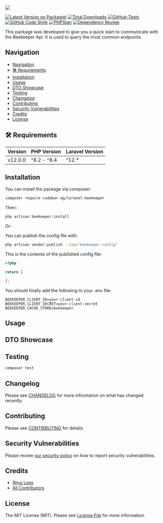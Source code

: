 <img src="https://banners.beyondco.de/Laravel%20Beekeeper.png?theme=light&packageManager=composer+require&packageName=codebar-ag%2Flaravel-beekeeper&pattern=circuitBoard&style=style_1&description=An+opinionated+way+to+integrate+Beekeeper+with+Laravel&md=1&showWatermark=0&fontSize=175px&images=photograph">



[![Latest Version on Packagist](https://img.shields.io/packagist/v/codebar-ag/laravel-beekeeper.svg?style=flat-square)](https://packagist.org/packages/codebar-ag/laravel-beekeeper)
[![Total Downloads](https://img.shields.io/packagist/dt/codebar-ag/laravel-beekeeper.svg?style=flat-square)](https://packagist.org/packages/codebar-ag/laravel-beekeeper)
[![GitHub-Tests](https://github.com/codebar-ag/laravel-beekeeper/actions/workflows/run-tests.yml/badge.svg?branch=main)](https://github.com/codebar-ag/laravel-beekeeper/actions/workflows/run-tests.yml)
[![GitHub Code Style](https://github.com/codebar-ag/laravel-beekeeper/actions/workflows/fix-php-code-style-issues.yml/badge.svg?branch=main)](https://github.com/codebar-ag/laravel-beekeeper/actions/workflows/fix-php-code-style-issues.yml)
[![PHPStan](https://github.com/codebar-ag/laravel-beekeeper/actions/workflows/phpstan.yml/badge.svg)](https://github.com/codebar-ag/laravel-beekeeper/actions/workflows/phpstan.yml)
[![Dependency Review](https://github.com/codebar-ag/laravel-beekeeper/actions/workflows/dependency-review.yml/badge.svg)](https://github.com/codebar-ag/laravel-beekeeper/actions/workflows/dependency-review.yml)

This package was developed to give you a quick start to communicate with the
Beekeeper Api. It is used to query the most common endpoints.

## Navigation
<!-- TOC -->
  * [Navigation](#navigation)
  * [🛠 Requirements](#-requirements)
  * [Installation](#installation)
  * [Usage](#usage)
  * [DTO Showcase](#dto-showcase)
  * [Testing](#testing)
  * [Changelog](#changelog)
  * [Contributing](#contributing)
  * [Security Vulnerabilities](#security-vulnerabilities)
  * [Credits](#credits)
  * [License](#license)
<!-- TOC -->

## 🛠 Requirements

| Version | PHP Version | Laravel Version |
|---------|-------------|-----------------|
| v12.0.0 | ^8.2 - ^8.4 | ^12.*           |

## Installation

You can install the package via composer:

```bash
composer require codebar-ag/laravel-beekeeper
```

Then:

```bash
php artisan beekeeper:install
```


Or:

You can publish the config file with:

```bash
php artisan vendor:publish --tag="beekeeper-config"
```

This is the contents of the published config file:

```php
<?php

return [

];
```

You should finally add the following to your .env file:

```env
BEEKEEPER_CLIENT_ID=your-client-id
BEEKEEPER_CLIENT_SECRET=your-client-secret
BEEKEEPER_CACHE_STORE=beekeeper
```

## Usage

## DTO Showcase


## Testing

```bash
composer test
```

## Changelog

Please see [CHANGELOG](CHANGELOG.md) for more information on what has changed recently.

## Contributing

Please see [CONTRIBUTING](CONTRIBUTING.md) for details.

## Security Vulnerabilities

Please review [our security policy](../../security/policy) on how to report security vulnerabilities.

## Credits

- [Rhys Lees](https://github.com/RhysLees)
- [All Contributors](../../contributors)

## License

The MIT License (MIT). Please see [License File](LICENSE.md) for more information.
